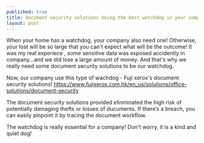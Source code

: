 ```yaml
---
published: true
title: Document security solutions being the best watchdog in your company
layout: post
---
```

When your home has a watchdog, your company also need one! Otherwise, your lost will be so large that you can't expect what will be the outcome! It was my real experiece , some sensitive data was exposed accidently in company...and we did lose a large amount of money. And that's why we really need some document security solutions to be our watchdog.

Now, our company use this type of wachdog - Fuji xerox's document security solutions!
https://www.fujixerox.com.hk/en_us/solutions/office-solutions/document-security

The document security solutions provided elinminated the high risk of potentially damaging thefts or losses of ducuments. If there’s a breach, you can easily pinpoint it by tracing the document workflow.

The watchdog is really essential for a company! Don't worry, it is a kind and quiet dog!